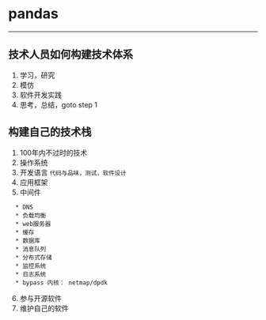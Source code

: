 # pandas
---

## 技术人员如何构建技术体系
  1. 学习，研究
  2. 模仿
  2. 软件开发实践
  3. 思考，总结，goto step 1
  
## 构建自己的技术栈
 1. 100年内不过时的技术
 2. 操作系统
 3. 开发语言
   ```代码与品味，测试，软件设计```
 4. 应用框架
 5. 中间件
 ```
   * DNS
   * 负载均衡
   * web服务器
   * 缓存
   * 数据库
   * 消息队列
   * 分布式存储
   * 监控系统
   * 日志系统
   * bypass 内核： netmap/dpdk
```
 6. 参与开源软件
 7. 维护自己的软件
 

